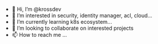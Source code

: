 - 👋 Hi, I’m @krossdev
- 👀 I’m interested in security, identity manager, acl, cloud...
- 🌱 I’m currently learning k8s ecosystem...
- 💞️ I’m looking to collaborate on interested projects
- 📫 How to reach me ...

<!---
krossdev/krossdev is a ✨ special ✨ repository because its `README.md` (this file) appears on your GitHub profile.
You can click the Preview link to take a look at your changes.
--->

